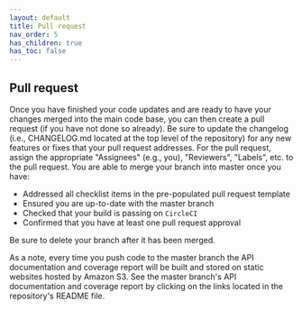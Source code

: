 ```yaml
---
layout: default
title: Pull request
nav_order: 5
has_children: true
has_toc: false
---
```


Pull request
------------
Once you have finished your code updates and are ready to have your changes merged into the main code base, you can then create a pull request (if you have not done so already). Be sure to update the changelog (i.e., CHANGELOG.md located at the top level of the repository) for any new features or fixes that your pull request addresses. For the pull request, assign the appropriate "Assignees" (e.g., you), "Reviewers", "Labels", etc. to the pull request. You are able to merge your branch into master once you have:
* Addressed all checklist items in the pre-populated pull request template
* Ensured you are up-to-date with the master branch
* Checked that your build is passing on `CircleCI`
* Confirmed that you have at least one pull request approval

Be sure to delete your branch after it has been merged.

As a note, every time you push code to the master branch the API documentation and coverage report will be built and stored on static websites hosted by Amazon S3. See the master branch's API documentation and coverage report by clicking on the links located in the repository's README file.